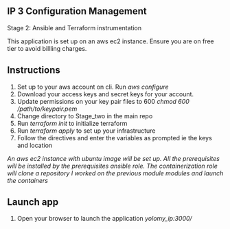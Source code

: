 ## IP 3 Configuration Management  
Stage 2: Ansible and Terraform instrumentation

This application is set up on an aws ec2 instance. Ensure you are on free tier to avoid billling charges.

## Instructions
1. Set up to your aws account on cli. Run *aws configure*
1. Download your access keys and secret keys for your account.
1. Update permissions on your key pair files to 600 *chmod 600 /path/to/keypair.pem*
1. Change directory to Stage_two in the main repo  
1. Run *terraform init* to initialize terraform
1. Run *terraform apply* to set up your infrastructure
1. Follow the directives and enter the variables as prompted ie the keys and location

_An aws ec2 instance with ubuntu image will be set up. All the prerequisites will be installed by the prerequisites ansible role. The containerization role will clone a repository I worked on the previous module modules and launch the containers_  

## Launch app
1. Open your browser to launch the application *yolomy_ip:3000/* 